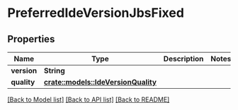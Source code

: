# PreferredIdeVersionJbsFixed

## Properties

Name | Type | Description | Notes
------------ | ------------- | ------------- | -------------
**version** | **String** |  | 
**quality** | [**crate::models::IdeVersionQuality**](IdeVersionQuality.md) |  | 

[[Back to Model list]](../README.md#documentation-for-models) [[Back to API list]](../README.md#documentation-for-api-endpoints) [[Back to README]](../README.md)


